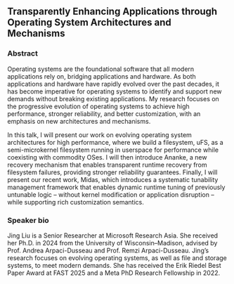 ## Transparently Enhancing Applications through Operating System Architectures and Mechanisms


### Abstract

Operating systems are the foundational software that all modern applications rely on, bridging applications and hardware. As both applications and hardware have rapidly evolved over the past decades, it has become imperative for operating systems to identify and support new demands without breaking existing applications. My research focuses on the progressive evolution of operating systems to achieve high performance, stronger reliability, and better customization, with an emphasis on new architectures and mechanisms.

In this talk, I will present our work on evolving operating system architectures for high performance, where we build a filesystem, uFS, as a semi-microkernel filesystem running in userspace for performance while coexisting with commodity OSes. I will then introduce Ananke, a new recovery mechanism that enables transparent runtime recovery from filesystem failures, providing stronger reliability guarantees. Finally, I will present our recent work, Midas, which introduces a systematic tunability management framework that enables dynamic runtime tuning of previously untunable logic – without kernel modification or application disruption – while supporting rich customization semantics.


### Speaker bio

Jing Liu is a Senior Researcher at Microsoft Research Asia. She received her Ph.D. in 2024 from the University of Wisconsin–Madison, advised by Prof. Andrea Arpaci-Dusseau and Prof. Remzi Arpaci-Dusseau. Jing’s research focuses on evolving operating systems, as well as file and storage systems, to meet modern demands. She has received the Erik Riedel Best Paper Award at FAST 2025 and a Meta PhD Research Fellowship in 2022.

